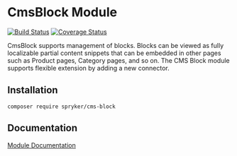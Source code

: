 # CmsBlock Module
[![Build Status](https://travis-ci.org/spryker/CmsBlock.svg)](https://travis-ci.org/spryker/CmsBlock)
[![Coverage Status](https://coveralls.io/repos/github/spryker/CmsBlock/badge.svg)](https://coveralls.io/github/spryker/CmsBlock)

CmsBlock supports management of blocks. Blocks can be viewed as fully localizable partial content snippets that can be embedded in other pages such as Product pages, Category pages, and so on. The CMS Block module supports flexible extension by adding a new connector.

## Installation

```
composer require spryker/cms-block
```

## Documentation

[Module Documentation](http://academy.spryker.com/developing_with_spryker/module_guide/content_management/cms_block/cms_block.html)
